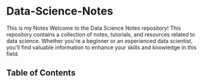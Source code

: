 # Data-Science-Notes
This is my Notes
Welcome to the Data Science Notes repository! This repository contains a collection of notes, tutorials, and resources related to data science. Whether you're a beginner or an experienced data scientist, you'll find valuable information to enhance your skills and knowledge in this field.
## Table of Contents
